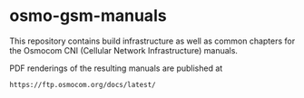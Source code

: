 osmo-gsm-manuals
================

This repository contains build infrastructure as well as common
chapters for the Osmocom CNI (Cellular Network Infrastructure)
manuals.

PDF renderings of the resulting manuals are published at

	https://ftp.osmocom.org/docs/latest/
